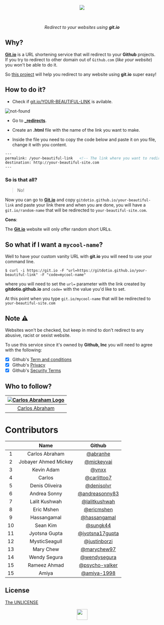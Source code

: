 <div align="center">
  <img src="https://cdn.abranhe.com/projects/gitdotio/logo.svg">
  <br>
  <br>
  <br>
  <p><i>Redirect to your websites using <b>git.io</b></i></p>
</div>

## Why?

[**Git.io**](https://git.io) is a URL shortening service that will redirect to your **Github** projects. If you try to redirect to other domain out of `Github.com` (*like your website*) you won't be able to do it.

So [this project](https://github.com/gitdotio/gitdotio.github.io) will help you redirect to any website using **git.io** super easy!

## How to do it?

- Check if [git.io/YOUR-BEAUTIFUL-LINK](https://git.io/your-beautiful-link) is avilable.

![not-found](https://cdn.abranhe.com/projects/gitdotio/screenshot.png)

-  Go to **[_redirects](_redirects)**.
-  Create an **.html** file  with the name of the link you want to make.

- Inside the file you need to copy the code below and paste it on you file, change it with you content.

``` html
---
permalink: /your-beautiful-link   <!-- The link where you want to redirect -->
destination: http://your-beautiful-site.com
---
```

### So is that all?

> No!

Now you can go to [**Git.io**](https://git.io) and copy `gitdotio.github.io/your-beautiful-link` and paste your link there and when you are done,  you will have a `git.io/random-name` that will be redirected to `your-beautiful-site.com`.

**Cons**:

The [**Git.io**](https://git.io) website will only offer random short URLs.

## So what if I want a `mycool-name`?

Well to have your custom vanity URL with **git.io** you will need to use your command line.

```console
$ curl -i https://git.io -F "url=https://gitdotio.github.io/your-beautiful-link" -F "code=mycool-name"
```

where you will need to set the `url=` parameter with the link created by **gitdotio.github.io** and `code=` with the value you'd like to set.

At this point when you type `git.io/mycool-name` that will be redirected to `your-beautiful-site.com`


## Note ⚠️

Websites won't be checked, but keep in mind to don't redirect to any abusive, racist or sexist website.

To use this service since it's owned by **Github, Inc** you will need to agree with the following:

- [x] Github's [Term and conditions](https://github.com/site/terms)
- [x] Github's [Privacy](https://github.com/site/privacy)
- [x] Github's [Security Terms](https://github.com/security)

## Who to follow?

|[![Carlos Abraham Logo](https://avatars3.githubusercontent.com/u/21347264?s=50)](https://github.com/abranhe)|
| :-: |
| [Carlos Abraham](https://github.com/abranhe) |


# Contributors

|      | Name                   | Github                                               |
| :--: | :---------------------:| :--------------------------------------------------: |
|   1  | Carlos Abraham         | [@abranhe](https://github.com/abranhe)               |
|   2  | Jobayer Ahmed Mickey   | [@mickeyvai](https://github.com/Jobayer-Ahmed)       |
|   3  | Kevin Adam             | [@vnxx](https://github.com/vnxx)                     |
|   4  | Carlos                 | [@carlittoo7](https://github.com/carlittoo7)         |
|   5  | Denis Oliveira         | [@denisolvr](https://github.com/denisolvr)           |
|   6  | Andrea Sonny           | [@andreasonny83](https://github.com/andreasonny83)   |
|   7  | Lalit Kushwah          | [@lalitkushwah](https://github.com/LalitKushwah)     |
|   8  | Eric Mshen             | [@ericmshen](https://github.com/ericmshen)           |
|   9  | Hassangamal            | [@hassangamal](https://github.com/hassangamal)       |
|  10  | Sean Kim               | [@sungk44](https://github.com/sungk44)               |
|  11  | Jyotsna Gupta          | [@jyotsna17gupta](https://github.com/jyotsna17gupta) |
|  12  | MysticSeagull          | [@justinborzi](https://github.com/justinborzi)       |
|  13  | Mary Chew              | [@marychew97](https://github.com/marychew97)         |
|  14  | Wendy Segura           | [@wendysegura](https://github.com/wendysegura)       |
|  15  | Rameez Ahmad           | [@psycho-valker](https://github.com/psycho-valker)   |
|  15  | Amiya                  | [@amiya-1998](https://github.com/amiya-1998)   |

## License

[The UNLICENSE](https://github.com/gitdotio/gitdotio.github.com/blob/master/license)


<div align="center">
  <img src="https://cdn.abranhe.com/projects/gitdotio/logo.svg" width="35px">
</div>
